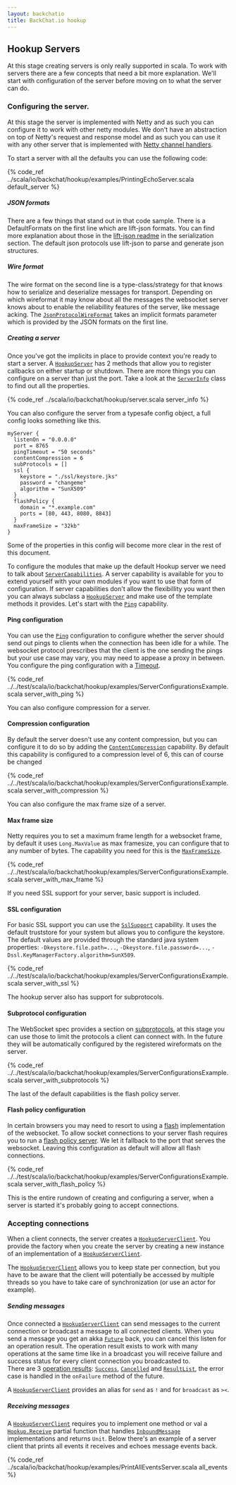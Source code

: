 ```yaml
---
layout: backchatio
title: BackChat.io hookup
---
```

## Hookup Servers

At this stage creating servers is only really supported in scala.  To work with servers there are a few concepts that need a bit more explanation.  We'll start with configuration of the server before moving on to what the server can do.

### Configuring the server.
At this stage the server is implemented with Netty and as such you can configure it to work with other netty modules.
We don't have an abstraction on top of Netty's request and response model and as such you can use it with any other server that is implemented with [Netty channel handlers](http://netty.io/docs/stable/api/org/jboss/netty/channel/SimpleChannelHandler.html).

To start a server with all the defaults you can use the following code: 

{% code_ref ../scala/io/backchat/hookup/examples/PrintingEchoServer.scala default_server %}

##### JSON formats
There are a few things that stand out in that code sample. There is a DefaultFormats on the first line which are lift-json formats. You can find more explanation about those in the [lift-json readme](https://github.com/lift/framework/tree/master/core/json#serialization) in the serialization section. The default json protocols use lift-json to parse and generate json structures.

##### Wire format
The wire format on the second line is a type-class/strategy for that knows how to serialize and deserialize messages for transport. Depending on which wireformat it may know about all the messages the websocket server knows about to enable the reliabillity features of the server, like message acking.  The [`JsonProtocolWireFormat`](http://backchatio.github.com/hookup/scaladoc/#io.backchat.hookup.JsonProtocolWireFormat) takes an implicit formats parameter which is provided by the JSON formats on the first line.

##### Creating a server
Once you've got the implicits in place to provide context you're ready to start a server. A [`HookupServer`](http://backchatio.github.com/hookup/scaladoc/#io.backchat.hookup.HookupServer) has 2 methods that allow you to register callbacks on either startup or shutdown. There are more things you can configure on a server than just the port. Take a look at the [`ServerInfo`]() class to find out all the properties.

{% code_ref ../scala/io/backchat/hookup/server.scala server_info %}

You can also configure the server from a typesafe config object, a full config looks something like this.

```
myServer {
  listenOn = "0.0.0.0"
  port = 8765
  pingTimeout = "50 seconds"
  contentCompression = 6
  subProtocols = []
  ssl {
    keystore = "./ssl/keystore.jks"
    password = "changeme"
    algorithm = "SunX509"
  }
  flashPolicy {
    domain = "*.example.com"
    ports = [80, 443, 8080, 8843]
  }
  maxFrameSize = "32kb"
}
```

Some of the properties in this config will become more clear in the rest of this document.

To configure the modules that make up the default Hookup server we need to talk about [`ServerCapabilities`](http://backchatio.github.com/hookup/scaladoc/#io.backchat.hookup.ServerCapability). A server capability is available for you to extend yourself with your own modules if you want to use that form of configuration. If server capabilities don't allow the flexibillity you want then you can always subclass a [`HookupServer`](http://backchatio.github.com/hookup/scaladoc/#io.backchat.hookup.HookupServer) and make use of the template methods it provides. Let's start with the [`Ping`](http://backchatio.github.com/hookup/scaladoc/#io.backchat.hookup.Ping) capability.

#### Ping configuration

You can use the [`Ping`](http://backchatio.github.com/hookup/scaladoc/#io.backchat.hookup.Ping) configuration to configure whether the server should send out pings to clients when the connection has been idle for a while. The websocket protocol prescribes that the client is the one sending the pings but your use case may vary, you may need to appease a proxy in between. You configure the ping configuration with a [Timeout](http://doc.akka.io/api/akka/2.0.1/#akka.util.Timeout).

{% code_ref ../../test/scala/io/backchat/hookup/examples/ServerConfigurationsExample.scala server_with_ping %}

You can also configure compression for a server.

#### Compression configuration

By default the server doesn't use any content compression, but you can configure it to do so by adding the [`ContentCompression`](http://backchatio.github.com/hookup/scaladoc/#io.backchat.hookup.ContentCompression) capability. By default this capability is configured to a compression level of 6, this can of course be changed

{% code_ref ../../test/scala/io/backchat/hookup/examples/ServerConfigurationsExample.scala server_with_compression %}

You can also configure the max frame size of a server.

#### Max frame size

Netty requires you to set a maximum frame length for a websocket frame, by default it uses `Long.MaxValue` as max framesize, you can configure that to any number of bytes. The capability you need for this is the [`MaxFrameSize`](http://backchatio.github.com/hookup/scaladoc/#io.backchat.hookup.MaxFrameSize).

{% code_ref ../../test/scala/io/backchat/hookup/examples/ServerConfigurationsExample.scala server_with_max_frame %}

If you need SSL support for your server, basic support is included.

#### SSL configuration

For basic SSL support you can use the [`SslSupport`](http://backchatio.github.com/hookup/scaladoc/#io.backchat.hookup.SslSupport) capability. It uses the default truststore for your system but allows you to configure the keystore. The  default values are provided through the standard java system properties: `-Dkeystore.file.path=...`, `-Dkeystore.file.password=...`, `-Dssl.KeyManagerFactory.algorithm=SunX509`.

{% code_ref ../../test/scala/io/backchat/hookup/examples/ServerConfigurationsExample.scala server_with_ssl %}

The hookup server also has support for subprotocols.

#### Subprotocol configuration

The WebSocket spec provides a section on [subprotocols](http://tools.ietf.org/html/rfc6455#section-1.9), at this stage you can use those to limit the protocols a client can connect with. In the future they will be automatically configured by the registered wireformats on the server.

{% code_ref ../../test/scala/io/backchat/hookup/examples/ServerConfigurationsExample.scala server_with_subprotocols %}

The last of the default capabilities is the flash policy server.

#### Flash policy configuration

In certain browsers you may need to resort to using a [flash](https://github.com/gimite/web-socket-js) implementation of the websocket. To allow socket connections to your server flash requires you to run a [flash policy server](http://www.adobe.com/devnet/flashplayer/articles/socket_policy_files.html). We let it fallback to the port that serves the websocket. 
Leaving this configuration as default will allow all flash connections.

{% code_ref ../../test/scala/io/backchat/hookup/examples/ServerConfigurationsExample.scala server_with_flash_policy %}

This is the entire rundown of creating and configuring a server, when a server is started it's probably going to accept connections.

### Accepting connections

When a client connects, the server creates a [`HookupServerClient`](http://backchatio.github.com/hookup/scaladoc/#io.backchat.hookup.HookupServer$$HookupServerClient). You provide the factory when you create the server by creating a new instance of an implementation of a [`HookupServerClient`](http://backchatio.github.com/hookup/scaladoc/#io.backchat.hookup.HookupServer$$HookupServerClient). 

The [`HookupServerClient`](http://backchatio.github.com/hookup/scaladoc/#io.backchat.hookup.HookupServer$$HookupServerClient) allows you to keep state per connection, but you have to be aware that the client will potentially be accessed by multiple threads so you have to take care of synchronization (or use an actor for example).

##### Sending messages

Once connected a [`HookupServerClient`](http://backchatio.github.com/hookup/scaladoc/#io.backchat.hookup.HookupServer$$HookupServerClient) can send messages to the current connection or broadcast a message to all connected clients.
When you send a message you get an akka [`Future`](http://doc.akka.io/docs/akka/2.0.1/scala/futures.html) back, you can cancel this listen for an operation result. The operation result exists to work with many operations at the same time like in a broadcast you will receive failure and success status for every client connection you broadcasted to.  
There are 3 [operation results](http://backchatio.github.com/hookup/scaladoc/#io.backchat.hookup.OperationResult): [`Success`](http://backchatio.github.com/hookup/scaladoc/#io.backchat.hookup.Success$), [`Cancelled`](http://backchatio.github.com/hookup/scaladoc/#io.backchat.hookup.Cancelled$) and [`ResultList`](http://backchatio.github.com/hookup/scaladoc/#io.backchat.hookup.ResultList), the error case is handled in the `onFailure` method of the future.

A [`HookupServerClient`](http://backchatio.github.com/hookup/scaladoc/#io.backchat.hookup.HookupServer$$HookupServerClient) provides an alias for `send` as `!` and for `broadcast` as `><`.

##### Receiving messages

A [`HookupServerClient`](http://backchatio.github.com/hookup/scaladoc/#io.backchat.hookup.HookupServer$$HookupServerClient) requires you to implement one method or val a [`Hookup.Receive`](http://backchatio.github.com/hookup/scaladoc/#io.backchat.hookup.HookupClient$) partial function that handles [`InboundMessage`](http://backchatio.github.com/hookup/scaladoc/#io.backchat.hookup.InboundMessage) implementations and returns `Unit`. Below there's an example of a server client that prints all events it receives and echoes message events back.

{% code_ref ../scala/io/backchat/hookup/examples/PrintAllEventsServer.scala all_events %}
